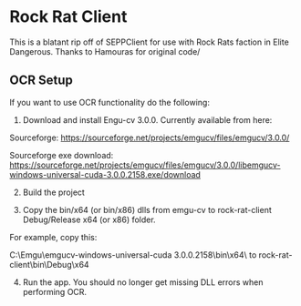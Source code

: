 Rock Rat Client
===============

This is a blatant rip off of SEPPClient for use with Rock Rats faction in Elite Dangerous. Thanks to Hamouras for original code/

OCR Setup
---------

If you want to use OCR functionality do the following:

1) Download and install Engu-cv 3.0.0. Currently available from here:

Sourceforge:
https://sourceforge.net/projects/emgucv/files/emgucv/3.0.0/

Sourceforge exe download:
https://sourceforge.net/projects/emgucv/files/emgucv/3.0.0/libemgucv-windows-universal-cuda-3.0.0.2158.exe/download

2) Build the project

3) Copy the bin/x64 (or bin/x86) dlls from emgu-cv to rock-rat-client Debug/Release x64 (or x86) folder.

For example, copy this:

C:\Emgu\emgucv-windows-universal-cuda 3.0.0.2158\bin\x64\ to rock-rat-client\bin\Debug\x64

4) Run the app. You should no longer get missing DLL errors when performing OCR.
